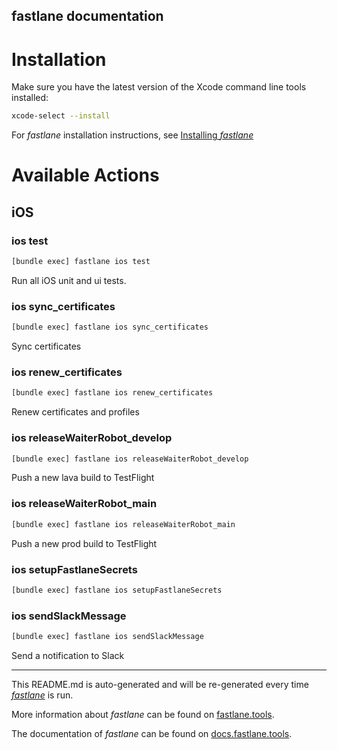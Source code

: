 fastlane documentation
----

# Installation

Make sure you have the latest version of the Xcode command line tools installed:

```sh
xcode-select --install
```

For _fastlane_ installation instructions, see [Installing _fastlane_](https://docs.fastlane.tools/#installing-fastlane)

# Available Actions

## iOS

### ios test

```sh
[bundle exec] fastlane ios test
```

Run all iOS unit and ui tests.

### ios sync_certificates

```sh
[bundle exec] fastlane ios sync_certificates
```

Sync certificates

### ios renew_certificates

```sh
[bundle exec] fastlane ios renew_certificates
```

Renew certificates and profiles

### ios releaseWaiterRobot_develop

```sh
[bundle exec] fastlane ios releaseWaiterRobot_develop
```

Push a new lava build to TestFlight

### ios releaseWaiterRobot_main

```sh
[bundle exec] fastlane ios releaseWaiterRobot_main
```

Push a new prod build to TestFlight

### ios setupFastlaneSecrets

```sh
[bundle exec] fastlane ios setupFastlaneSecrets
```



### ios sendSlackMessage

```sh
[bundle exec] fastlane ios sendSlackMessage
```

Send a notification to Slack

----

This README.md is auto-generated and will be re-generated every time [_fastlane_](https://fastlane.tools) is run.

More information about _fastlane_ can be found on [fastlane.tools](https://fastlane.tools).

The documentation of _fastlane_ can be found on [docs.fastlane.tools](https://docs.fastlane.tools).
